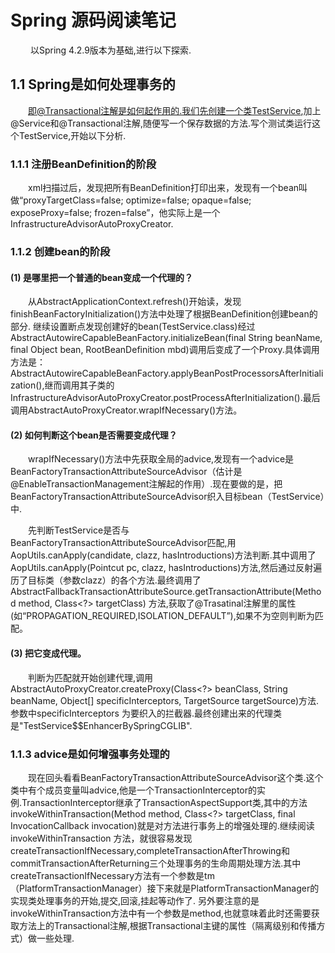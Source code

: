 # Spring 源码阅读笔记

&ensp;&ensp;&ensp;&ensp; 以Spring 4.2.9版本为基础,进行以下探索.

## 1.1 Spring是如何处理事务的

&ensp;&ensp;&ensp;&ensp;即@Transactional注解是如何起作用的.我们先创建一个类TestService,加上@Service和@Transactional注解,随便写一个保存数据的方法.写个测试类运行这个TestService,开始以下分析.

### 1.1.1 注册BeanDefinition的阶段

&ensp;&ensp;&ensp;&ensp;xml扫描过后，发现把所有BeanDefinition打印出来，发现有一个bean叫做“proxyTargetClass=false; optimize=false; opaque=false; exposeProxy=false; frozen=false”，他实际上是一个InfrastructureAdvisorAutoProxyCreator.


### 1.1.2 创建bean的阶段

#### (1) 是哪里把一个普通的bean变成一个代理的？

&ensp;&ensp;&ensp;&ensp;从AbstractApplicationContext.refresh()开始读，发现finishBeanFactoryInitialization()方法中处理了根据BeanDefinition创建bean的部分.
继续设置断点发现创建好的bean(TestService.class)经过AbstractAutowireCapableBeanFactory.initializeBean(final String beanName, final Object bean, RootBeanDefinition mbd)调用后变成了一个Proxy.具体调用方法是：
AbstractAutowireCapableBeanFactory.applyBeanPostProcessorsAfterInitialization(),继而调用其子类的
InfrastructureAdvisorAutoProxyCreator.postProcessAfterInitialization().最后调用AbstractAutoProxyCreator.wrapIfNecessary()方法。

#### (2) 如何判断这个bean是否需要变成代理？

&ensp;&ensp;&ensp;&ensp;wrapIfNecessary()方法中先获取全局的advice,发现有一个advice是BeanFactoryTransactionAttributeSourceAdvisor（估计是@EnableTransactionManagement注解起的作用）.现在要做的是，把BeanFactoryTransactionAttributeSourceAdvisor织入目标bean（TestService）中.
    
&ensp;&ensp;&ensp;&ensp;先判断TestService是否与BeanFactoryTransactionAttributeSourceAdvisor匹配,用AopUtils.canApply(candidate, clazz, hasIntroductions)方法判断.其中调用了AopUtils.canApply(Pointcut pc, clazz, hasIntroductions)方法,然后通过反射遍历了目标类（参数clazz）的各个方法.最终调用了AbstractFallbackTransactionAttributeSource.getTransactionAttribute(Method method, Class<?> targetClass) 方法,获取了@Trasatinal注解里的属性(如“PROPAGATION_REQUIRED,ISOLATION_DEFAULT”),如果不为空则判断为匹配。

#### (3) 把它变成代理。

&ensp;&ensp;&ensp;&ensp;判断为匹配就开始创建代理,调用AbstractAutoProxyCreator.createProxy(Class<?> beanClass, String beanName, Object[] specificInterceptors, TargetSource targetSource)方法.参数中specificInterceptors 为要织入的拦截器.最终创建出来的代理类是"TestService$$EnhancerBySpringCGLIB".

### 1.1.3 advice是如何增强事务处理的

&ensp;&ensp;&ensp;&ensp;现在回头看看BeanFactoryTransactionAttributeSourceAdvisor这个类.这个类中有个成员变量叫advice,他是一个TransactionInterceptor的实例.TransactionInterceptor继承了TransactionAspectSupport类,其中的方法invokeWithinTransaction(Method method, Class<?> targetClass, final InvocationCallback invocation)就是对方法进行事务上的增强处理的.继续阅读invokeWithinTransaction 方法，就很容易发现createTransactionIfNecessary,completeTransactionAfterThrowing和commitTransactionAfterReturning三个处理事务的生命周期处理方法.其中createTransactionIfNecessary方法有一个参数是tm（PlatformTransactionManager）接下来就是PlatformTransactionManager的实现类处理事务的开始,提交,回滚,挂起等动作了.
另外要注意的是invokeWithinTransaction方法中有一个参数是method,也就意味着此时还需要获取方法上的Transactional注解,根据Transactional主键的属性（隔离级别和传播方式）做一些处理.

